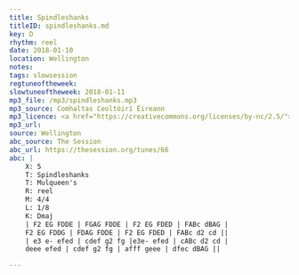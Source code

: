 ```yaml
---
title: Spindleshanks
titleID: spindleshanks.md
key: D
rhythm: reel
date: 2018-01-10
location: Wellington
notes:
tags: slowsession
regtuneoftheweek:
slowtuneoftheweek: 2018-01-11
mp3_file: /mp3/spindleshanks.mp3
mp3_source: Comhaltas Ceoltóirí Éireann
mp3_licence: <a href="https://creativecommons.org/licenses/by-nc/2.5/">CC-BY-NC-2.5</a>
mp3_url:
source: Wellington
abc_source: The Session
abc_url: https://thesession.org/tunes/66
abc: |
    X: 5
    T: Spindleshanks
    T: Mulqueen's
    R: reel
    M: 4/4
    L: 1/8
    K: Dmaj
    | F2 EG FDDE | FGAG FDDE | F2 EG FDED | FABc dBAG |
    F2 EG FDDG | FDAG FDDE | F2 EG FDED | FABc d2 cd ||
    | e3 e- efed | cdef g2 fg |e3e- efed | cABc d2 cd |
    deee efed | cdef g2 fg | afff geee | dfec dBAG ||

---
```

